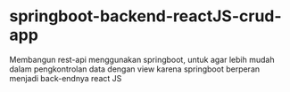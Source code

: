 # springboot-backend-reactJS-crud-app
Membangun rest-api menggunakan springboot, untuk agar lebih mudah dalam pengkontrolan data dengan view karena springboot berperan menjadi back-endnya react JS
